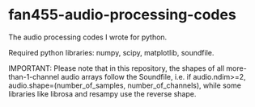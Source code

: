 # fan455-audio-processing-codes
The audio processing codes I wrote for python.

Required python libraries: numpy, scipy, matplotlib, soundfile.

IMPORTANT: Please note that in this repository, the shapes of all more-than-1-channel audio arrays follow the Soundfile, i.e. if audio.ndim>=2, audio.shape=(number_of_samples, number_of_channels), while some libraries like librosa and resampy use the reverse shape.
